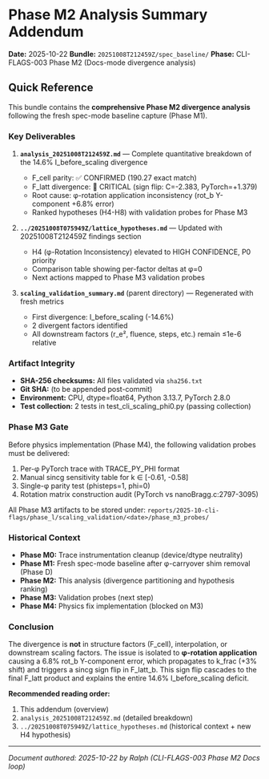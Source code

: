 # Phase M2 Analysis Summary Addendum

**Date:** 2025-10-22
**Bundle:** `20251008T212459Z/spec_baseline/`
**Phase:** CLI-FLAGS-003 Phase M2 (Docs-mode divergence analysis)

## Quick Reference

This bundle contains the **comprehensive Phase M2 divergence analysis** following the fresh spec-mode baseline capture (Phase M1).

### Key Deliverables

1. **`analysis_20251008T212459Z.md`** — Complete quantitative breakdown of the 14.6% I_before_scaling divergence
   - F_cell parity: ✅ CONFIRMED (190.27 exact match)
   - F_latt divergence: 🔴 CRITICAL (sign flip: C=-2.383, PyTorch=+1.379)
   - Root cause: φ-rotation application inconsistency (rot_b Y-component +6.8% error)
   - Ranked hypotheses (H4-H8) with validation probes for Phase M3

2. **`../20251008T075949Z/lattice_hypotheses.md`** — Updated with 20251008T212459Z findings section
   - H4 (φ-Rotation Inconsistency) elevated to HIGH CONFIDENCE, P0 priority
   - Comparison table showing per-factor deltas at φ=0
   - Next actions mapped to Phase M3 validation probes

3. **`scaling_validation_summary.md`** (parent directory) — Regenerated with fresh metrics
   - First divergence: I_before_scaling (-14.6%)
   - 2 divergent factors identified
   - All downstream factors (r_e², fluence, steps, etc.) remain ≤1e-6 relative

### Artifact Integrity

- **SHA-256 checksums:** All files validated via `sha256.txt`
- **Git SHA:** (to be appended post-commit)
- **Environment:** CPU, dtype=float64, Python 3.13.7, PyTorch 2.8.0
- **Test collection:** 2 tests in test_cli_scaling_phi0.py (passing collection)

### Phase M3 Gate

Before physics implementation (Phase M4), the following validation probes must be delivered:

1. Per-φ PyTorch trace with TRACE_PY_PHI format
2. Manual sincg sensitivity table for k ∈ [-0.61, -0.58]
3. Single-φ parity test (phisteps=1, phi=0)
4. Rotation matrix construction audit (PyTorch vs nanoBragg.c:2797-3095)

All Phase M3 artifacts to be stored under:
`reports/2025-10-cli-flags/phase_l/scaling_validation/<date>/phase_m3_probes/`

### Historical Context

- **Phase M0:** Trace instrumentation cleanup (device/dtype neutrality)
- **Phase M1:** Fresh spec-mode baseline after φ-carryover shim removal (Phase D)
- **Phase M2:** This analysis (divergence partitioning and hypothesis ranking)
- **Phase M3:** Validation probes (next step)
- **Phase M4:** Physics fix implementation (blocked on M3)

### Conclusion

The divergence is **not** in structure factors (F_cell), interpolation, or downstream scaling factors. The issue is isolated to **φ-rotation application** causing a 6.8% rot_b Y-component error, which propagates to k_frac (+3% shift) and triggers a sincg sign flip in F_latt_b. This sign flip cascades to the final F_latt product and explains the entire 14.6% I_before_scaling deficit.

**Recommended reading order:**
1. This addendum (overview)
2. `analysis_20251008T212459Z.md` (detailed breakdown)
3. `../20251008T075949Z/lattice_hypotheses.md` (historical context + new H4 hypothesis)

---

*Document authored: 2025-10-22 by Ralph (CLI-FLAGS-003 Phase M2 Docs loop)*
